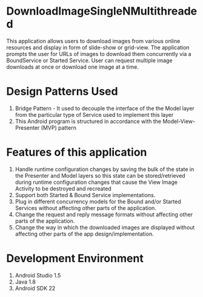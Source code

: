 # DownloadImageSingleNMultithreaded
This application allows users to download images from various online resources and display in form of slide-show or grid-view. The application prompts the user for URLs of images to download them concurrently via a BoundService or Started Service. User can request multiple image downloads at once or download one image at a time.

# Design Patterns Used
1. Bridge Pattern - It used to decouple the interface of the the Model layer from the particular type of Service used to implement this layer
2. This Android program is structured in accordance with the Model-View-Presenter (MVP) pattern

# Features of this application
1. Handle runtime configuration changes by saving the bulk of the state in the Presenter and Model layers so this state can be stored/retrieved during runtime configuration changes that cause the View Image Activity to be destroyed and recreated
2. Support both Started & Bound Service implementations.
3. Plug in different concurrency models for the Bound and/or Started Services without affecting other parts of the application.
4. Change the request and reply message formats without affecting other parts of the application.
5. Change the way in which the downloaded images are displayed without affecting other parts of the app design/implementation.

# Development Environment
1. Android Studio 1.5
2. Java 1.8
3. Android SDK 22
